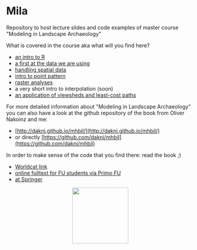# Mila

Repository to host lecture slides and code examples of master course "Modeling in Landscape Archaeology"

What is covered in the course aka what will you find here? 

- [an intro to R](html/00_Intro_R.html)
- [a first at the data we are using](html/01_Inspect_data_and_ask_questions.html)
- [handling spatial data](html/02_Spatial_Data.html)
- [intro to point pattern](html/03_PointPattern.html)
- [raster analyses](html/04_Raster_analysis.html)
- a very short intro to interpolation (soon)
- [an application of viewsheds and least-cost paths](html/06_Viewshed_ShortestPath.html)

For more detailed information about "Modeling in Landscape Archaeology" you can also have a look at the github repository of the book from Oliver Nakoinz and me: 

- [http://dakni.github.io/mhbil/](http://dakni.github.io/mhbil/)
- or directly [https://github.com/dakni/mhbil](https://github.com/dakni/mhbil)

In order to make sense of the code that you find there: read the book ;) 

- [Worldcat link](http://www.worldcat.org/oclc/933567741)
- [online fulltext for FU students via Primo FU](https://primo.fu-berlin.de/FUB:FUB_ALMA_DS51960803280002883)
- [at Springer](http://www.springer.com/de/book/9783319295367)

<p align="center">
  <img src="https://images.springer.com/sgw/books/medium/9783319295367.jpg" width="150"/>
</p>


